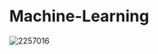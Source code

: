 # Machine-Learning

![2257016](https://github.com/user-attachments/assets/42dc00c4-7abe-498f-9ec2-0a2825070545)
